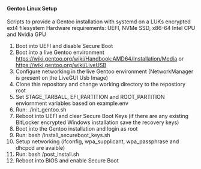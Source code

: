 #### Gentoo Linux Setup 

Scripts to provide a Gentoo installation with systemd on a LUKs encrypted ext4 filesystem
Hardware requirements: UEFI, NVMe SSD, x86-64 Intel CPU and Nvidia GPU

1. Boot into UEFI and disable Secure Boot
2. Boot into a live Gentoo environment https://wiki.gentoo.org/wiki/Handbook:AMD64/Installation/Media or https://wiki.gentoo.org/wiki/LiveUSB
3. Configure networking in the live Gentoo environment (NetworkManager is present on the LiveGUI Usb Image) 
4. Clone this repository and change working directory to the repostiory root 
5. Set STAGE_TARBALL, EFI_PARTITION and ROOT_PARTITION enviornment variables based on example.env
6. Run: ./init_gentoo.sh
7. Reboot into UEFI and clear Secure Boot Keys (if there are any existing BitLocker encrypted Windows installation save the recovery keys)
8. Boot into the Gentoo installation and login as root
9. Run: bash /install_secureboot_keys.sh
10. Setup networking (ifconfig, wpa_supplicant, wpa_passphrase and dhcpcd are avaible)
11. Run: bash /post_install.sh
12. Reboot into BIOS and enable Secure Boot
